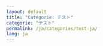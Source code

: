 ```yaml
---
layout: default
title: "Categorie: テスト"
categorie: "テスト"
permalink: /ja/categories/test-ja/
lang: ja
---
```

